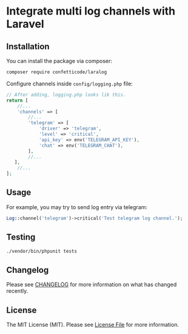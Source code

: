 # Integrate multi log channels with Laravel

## Installation

You can install the package via composer:

```bash
composer require confetticode/laralog
```

Configure channels inside `config/logging.php` file:

```php
// After adding, logging.php looks lik this.
return [
    //...
    'channels' => [
        //...
        'telegram' => [
            'driver' => 'telegram',
            'level' => 'critical',
            'api_key' => env('TELEGRAM_API_KEY'),
            'chat' => env('TELEGRAM_CHAT'),
        ],
        //...
   ],
    //...
];
```

## Usage

For example, you may try to send log entry via telegram:

```php
Log::channel('telegram')->critical('Test telegram log channel.');
```

## Testing

```bash
./vendor/bin/phpunit tests
```

## Changelog

Please see [CHANGELOG](CHANGELOG.md) for more information on what has changed recently.

## License

The MIT License (MIT). Please see [License File](LICENSE.md) for more information.
